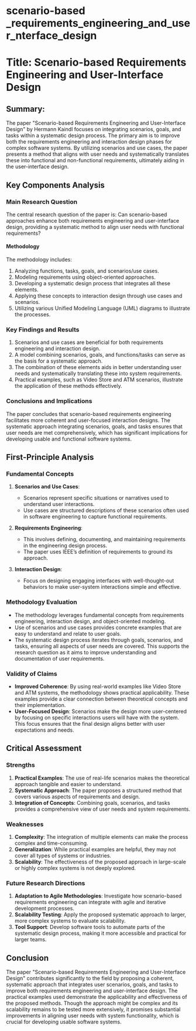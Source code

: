 # scenario-based _requirements_engineering_and_user_nterface_design

# Title: Scenario-based Requirements Engineering and User-Interface Design

## Summary:
The paper "Scenario-based Requirements Engineering and User-Interface Design" by Hermann Kaindl focuses on integrating scenarios, goals, and tasks within a systematic design process. The primary aim is to improve both the requirements engineering and interaction design phases for complex software systems. By utilizing scenarios and use cases, the paper presents a method that aligns with user needs and systematically translates these into functional and non-functional requirements, ultimately aiding in the user-interface design.

## Key Components Analysis

### Main Research Question
The central research question of the paper is: Can scenario-based approaches enhance both requirements engineering and user-interface design, providing a systematic method to align user needs with functional requirements?

#### Methodology
The methodology includes:
1. Analyzing functions, tasks, goals, and scenarios/use cases.
2. Modeling requirements using object-oriented approaches.
3. Developing a systematic design process that integrates all these elements.
4. Applying these concepts to interaction design through use cases and scenarios.
5. Utilizing various Unified Modeling Language (UML) diagrams to illustrate the processes.

### Key Findings and Results
1. Scenarios and use cases are beneficial for both requirements engineering and interaction design.
2. A model combining scenarios, goals, and functions/tasks can serve as the basis for a systematic approach.
3. The combination of these elements aids in better understanding user needs and systematically translating these into system requirements.
4. Practical examples, such as Video Store and ATM scenarios, illustrate the application of these methods effectively.

### Conclusions and Implications
The paper concludes that scenario-based requirements engineering facilitates more coherent and user-focused interaction designs. The systematic approach integrating scenarios, goals, and tasks ensures that user needs are met comprehensively, which has significant implications for developing usable and functional software systems.

## First-Principle Analysis

### Fundamental Concepts
1. **Scenarios and Use Cases**:
   - Scenarios represent specific situations or narratives used to understand user interactions.
   - Use cases are structured descriptions of these scenarios often used in software engineering to capture functional requirements.

2. **Requirements Engineering**:
   - This involves defining, documenting, and maintaining requirements in the engineering design process.
   - The paper uses IEEE’s definition of requirements to ground its approach.

3. **Interaction Design**:
   - Focus on designing engaging interfaces with well-thought-out behaviors to make user-system interactions simple and effective.

### Methodology Evaluation
- The methodology leverages fundamental concepts from requirements engineering, interaction design, and object-oriented modeling.
- Use of scenarios and use cases provides concrete examples that are easy to understand and relate to user goals.
- The systematic design process iterates through goals, scenarios, and tasks, ensuring all aspects of user needs are covered. This supports the research question as it aims to improve understanding and documentation of user requirements.

### Validity of Claims
- **Improved Coherence**: By using real-world examples like Video Store and ATM systems, the methodology shows practical applicability. These examples provide a clear connection between theoretical concepts and their implementation.
- **User-Focused Design**: Scenarios make the design more user-centered by focusing on specific interactions users will have with the system. This focus ensures that the final design aligns better with user expectations and needs.

## Critical Assessment

### Strengths
1. **Practical Examples**: The use of real-life scenarios makes the theoretical approach tangible and easier to understand.
2. **Systematic Approach**: The paper proposes a structured method that covers various aspects of requirements and design.
3. **Integration of Concepts**: Combining goals, scenarios, and tasks provides a comprehensive view of user needs and system requirements.

### Weaknesses
1. **Complexity**: The integration of multiple elements can make the process complex and time-consuming.
2. **Generalization**: While practical examples are helpful, they may not cover all types of systems or industries. 
3. **Scalability**: The effectiveness of the proposed approach in large-scale or highly complex systems is not deeply explored.

### Future Research Directions
1. **Adaptation to Agile Methodologies**: Investigate how scenario-based requirements engineering can integrate with agile and iterative development processes.
2. **Scalability Testing**: Apply the proposed systematic approach to larger, more complex systems to evaluate scalability.
3. **Tool Support**: Develop software tools to automate parts of the systematic design process, making it more accessible and practical for larger teams.

## Conclusion
The paper "Scenario-based Requirements Engineering and User-Interface Design" contributes significantly to the field by proposing a coherent, systematic approach that integrates user scenarios, goals, and tasks to improve both requirements engineering and user-interface design. The practical examples used demonstrate the applicability and effectiveness of the proposed methods. Though the approach might be complex and its scalability remains to be tested more extensively, it promises substantial improvements in aligning user needs with system functionality, which is crucial for developing usable software systems.
